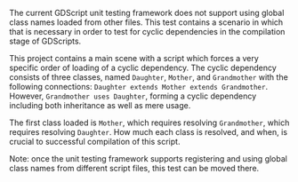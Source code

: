 The current GDScript unit testing framework does not support using global class names loaded from other files. This test contains a scenario in which that is necessary in order to test for cyclic dependencies in the compilation stage of GDScripts.

This project contains a main scene with a script which forces a very specific order of loading of a cyclic dependency. The cyclic dependency consists of three classes, named `Daughter`, `Mother`, and `Grandmother` with the following connections: `Daughter extends Mother extends Grandmother`. However, `Grandmother uses Daughter`, forming a cyclic dependency including both inheritance as well as mere usage.

The first class loaded is `Mother`, which requires resolving `Grandmother`, which requires resolving `Daughter`. How much each class is resolved, and when, is crucial to successful compilation of this script.

Note: once the unit testing framework supports registering and using global class names from different script files, this test can be moved there.